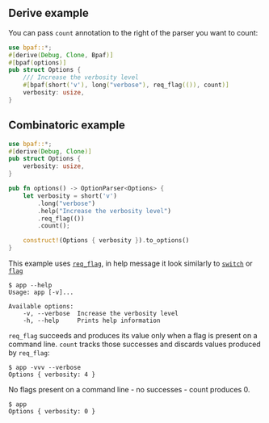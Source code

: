 ## Derive example

You can pass `count` annotation to the right of the parser you want to count:

````rust
use bpaf::*;
#[derive(Debug, Clone, Bpaf)]
#[bpaf(options)]
pub struct Options {
    /// Increase the verbosity level
    #[bpaf(short('v'), long("verbose"), req_flag(()), count)]
    verbosity: usize,
}
````

## Combinatoric example

````rust
use bpaf::*;
#[derive(Debug, Clone)]
pub struct Options {
    verbosity: usize,
}

pub fn options() -> OptionParser<Options> {
    let verbosity = short('v')
        .long("verbose")
        .help("Increase the verbosity level")
        .req_flag(())
        .count();

    construct!(Options { verbosity }).to_options()
}
````

This example uses [`req_flag`](SimpleParser::req_flag), in help message it look similarly to
[`switch`](SimpleParser::switch) or [`flag`](SimpleParser::flag)



```text
$ app --help
Usage: app [-v]...

Available options:
    -v, --verbose  Increase the verbosity level
    -h, --help     Prints help information
```


`req_flag` succeeds and produces its value only when a flag is present on a command line.
`count` tracks those successes and discards values produced by `req_flag`:



```text
$ app -vvv --verbose
Options { verbosity: 4 }
```


No flags present on a command line - no successes - count produces 0.



```text
$ app 
Options { verbosity: 0 }
```

